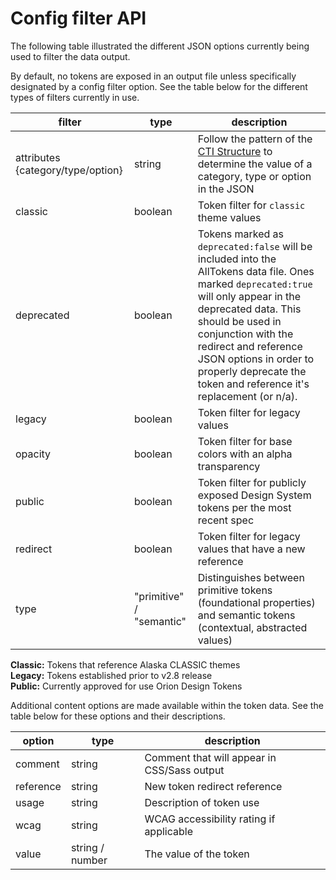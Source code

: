 # Config filter API

The following table illustrated the different JSON options currently being used to filter the data output.

By default, no tokens are exposed in an output file unless specifically designated by a config filter option. See the table below for the different types of filters currently in use.

| filter | type | description |
|---|---|---|
| attributes {category/type/option} | string | Follow the pattern of the [CTI Structure](https://amzn.github.io/style-dictionary/#/properties?id=category-type-item) to determine the value of a category, type or option in the JSON |
| classic | boolean | Token filter for `classic` theme values |
| deprecated | boolean | Tokens marked as `deprecated:false` will be included into the AllTokens data file. Ones marked `deprecated:true` will only appear in the deprecated data. This should be used in conjunction with the redirect and reference JSON options in order to properly deprecate the token and reference it's replacement (or n/a). |
| legacy | boolean | Token filter for legacy values |
| opacity | boolean | Token filter for base colors with an alpha transparency |
| public | boolean | Token filter for publicly exposed Design System tokens per the most recent spec |
| redirect | boolean | Token filter for legacy values that have a new reference |
| type | "primitive" / "semantic" | Distinguishes between primitive tokens (foundational properties) and semantic tokens (contextual, abstracted values) |

**Classic:** Tokens that reference Alaska CLASSIC themes
<br>**Legacy:** Tokens established prior to v2.8 release
<br>**Public:** Currently approved for use Orion Design Tokens


Additional content options are made available within the token data. See the table below for these options and their descriptions.

| option | type | description |
|---|---|---|
| comment | string | Comment that will appear in CSS/Sass output |
| reference | string | New token redirect reference |
| usage | string | Description of token use |
| wcag | string | WCAG accessibility rating if applicable |
| value | string / number | The value of the token |
